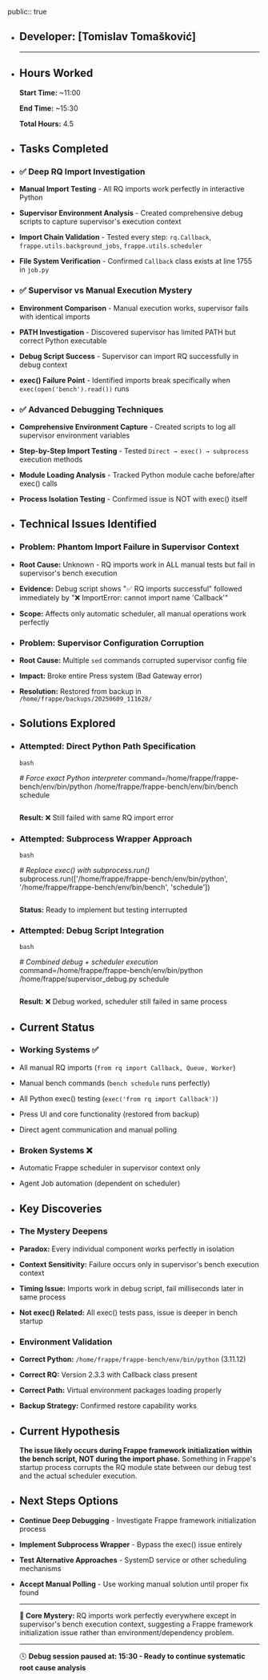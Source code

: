 public:: true

- ## Developer: [Tomislav Tomašković]
  
  ---
- ## **Hours Worked**
  
  **Start Time:** ~11:00
  
  **End Time:** ~15:30
  
  **Total Hours:** 4.5
- ## **Tasks Completed**
- ### ✅  **Deep RQ Import Investigation**
- **Manual Import Testing** - All RQ imports work perfectly in interactive Python
- **Supervisor Environment Analysis** - Created comprehensive debug scripts to capture supervisor's execution context
- **Import Chain Validation** - Tested every step: `rq.Callback`, `frappe.utils.background_jobs`, `frappe.utils.scheduler`
- **File System Verification** - Confirmed `Callback` class exists at line 1755 in `job.py`
- ### ✅  **Supervisor vs Manual Execution Mystery**
- **Environment Comparison** - Manual execution works, supervisor fails with identical imports
- **PATH Investigation** - Discovered supervisor has limited PATH but correct Python executable
- **Debug Script Success** - Supervisor can import RQ successfully in debug context
- **exec() Failure Point** - Identified imports break specifically when `exec(open('bench').read())` runs
- ### ✅  **Advanced Debugging Techniques**
- **Comprehensive Environment Capture** - Created scripts to log all supervisor environment variables
- **Step-by-Step Import Testing** - Tested `Direct → exec() → subprocess` execution methods
- **Module Loading Analysis** - Tracked Python module cache before/after exec() calls
- **Process Isolation Testing** - Confirmed issue is NOT with exec() itself
- ## **Technical Issues Identified**
- ### **Problem: Phantom Import Failure in Supervisor Context**
- **Root Cause:** Unknown - RQ imports work in ALL manual tests but fail in supervisor's bench execution
- **Evidence:** Debug script shows "✅ RQ imports successful" followed immediately by "❌ ImportError: cannot import name 'Callback'"
- **Scope:** Affects only automatic scheduler, all manual operations work perfectly
- ### **Problem: Supervisor Configuration Corruption**
- **Root Cause:** Multiple `sed` commands corrupted supervisor config file
- **Impact:** Broke entire Press system (Bad Gateway error)
- **Resolution:** Restored from backup in `/home/frappe/backups/20250609_111628/`
- ## **Solutions Explored**
- ### **Attempted: Direct Python Path Specification**
  
  ```
  bash
  
  ```
  *# Force exact Python interpreter*
  command=/home/frappe/frappe-bench/env/bin/python /home/frappe/frappe-bench/env/bin/bench schedule
  ```
  ```
  
  **Result:** ❌ Still failed with same RQ import error
- ### **Attempted: Subprocess Wrapper Approach**
  
  ```
  bash
  
  ```
  *# Replace exec() with subprocess.run()*
  subprocess.run(['/home/frappe/frappe-bench/env/bin/python', '/home/frappe/frappe-bench/env/bin/bench', 'schedule'])
  ```
  ```
  
  **Status:** Ready to implement but testing interrupted
- ### **Attempted: Debug Script Integration**
  
  ```
  bash
  
  ```
  *# Combined debug + scheduler execution*
  command=/home/frappe/frappe-bench/env/bin/python /home/frappe/supervisor_debug.py schedule
  ```
  ```
  
  **Result:** ❌ Debug worked, scheduler still failed in same process
- ## **Current Status**
- ### **Working Systems ✅**
- All manual RQ imports (`from rq import Callback, Queue, Worker`)
- Manual bench commands (`bench schedule` runs perfectly)
- All Python exec() testing (`exec('from rq import Callback')`)
- Press UI and core functionality (restored from backup)
- Direct agent communication and manual polling
- ### **Broken Systems ❌**
- Automatic Frappe scheduler in supervisor context only
- Agent Job automation (dependent on scheduler)
- ## **Key Discoveries**
- ### **The Mystery Deepens**
- **Paradox:** Every individual component works perfectly in isolation
- **Context Sensitivity:** Failure occurs only in supervisor's bench execution context
- **Timing Issue:** Imports work in debug script, fail milliseconds later in same process
- **Not exec() Related:** All exec() tests pass, issue is deeper in bench startup
- ### **Environment Validation**
- **Correct Python:** `/home/frappe/frappe-bench/env/bin/python` (3.11.12)
- **Correct RQ:** Version 2.3.3 with Callback class present
- **Correct Path:** Virtual environment packages loading properly
- **Backup Strategy:** Confirmed restore capability works
- ## **Current Hypothesis**
  
  **The issue likely occurs during Frappe framework initialization within the bench script, NOT during the import phase.** Something in Frappe's startup process corrupts the RQ module state between our debug test and the actual scheduler execution.
- ## **Next Steps Options**
- **Continue Deep Debugging** - Investigate Frappe framework initialization process
- **Implement Subprocess Wrapper** - Bypass the exec() issue entirely
- **Test Alternative Approaches** - SystemD service or other scheduling mechanisms
- **Accept Manual Polling** - Use working manual solution until proper fix found
  
  ---
  
  **🎯 Core Mystery:** RQ imports work perfectly everywhere except in supervisor's bench execution context, suggesting a Frappe framework initialization issue rather than environment/dependency problem.
  
  ---
  
  🕓 **Debug session paused at: 15:30 - Ready to continue systematic root cause analysis**